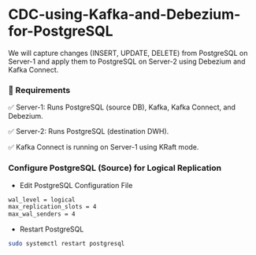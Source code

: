 # CDC-using-Kafka-and-Debezium-for-PostgreSQL
We will capture changes (INSERT, UPDATE, DELETE) from PostgreSQL on Server-1 and apply them to PostgreSQL on Server-2 using Debezium and Kafka Connect.

### 🔹 Requirements

✅ Server-1: Runs PostgreSQL (source DB), Kafka, Kafka Connect, and Debezium.

✅ Server-2: Runs PostgreSQL (destination DWH).

✅ Kafka Connect is running on Server-1 using KRaft mode.

### Configure PostgreSQL (Source) for Logical Replication
- Edit PostgreSQL Configuration File

```bash
wal_level = logical
max_replication_slots = 4
max_wal_senders = 4
```

- Restart PostgreSQL

```bash
sudo systemctl restart postgresql
```

